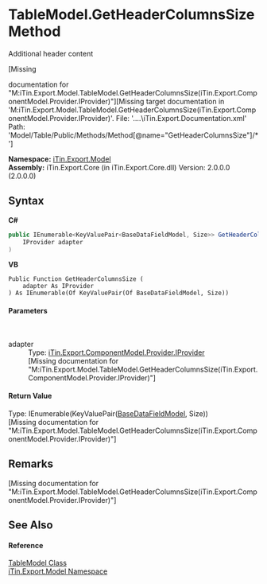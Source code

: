 # TableModel.GetHeaderColumnsSize Method 
Additional header content 

\[Missing <summary> documentation for "M:iTin.Export.Model.TableModel.GetHeaderColumnsSize(iTin.Export.ComponentModel.Provider.IProvider)"\]\[Missing <include> target documentation in 'M:iTin.Export.Model.TableModel.GetHeaderColumnsSize(iTin.Export.ComponentModel.Provider.IProvider)'.  File: '..\..\iTin.Export.Documentation.xml' Path: 'Model/Table/Public/Methods/Method[@name="GetHeaderColumnsSize"]/*'\]

**Namespace:**&nbsp;<a href="N_iTin_Export_Model">iTin.Export.Model</a><br />**Assembly:**&nbsp;iTin.Export.Core (in iTin.Export.Core.dll) Version: 2.0.0.0 (2.0.0.0)

## Syntax

**C#**<br />
``` C#
public IEnumerable<KeyValuePair<BaseDataFieldModel, Size>> GetHeaderColumnsSize(
	IProvider adapter
)
```

**VB**<br />
``` VB
Public Function GetHeaderColumnsSize ( 
	adapter As IProvider
) As IEnumerable(Of KeyValuePair(Of BaseDataFieldModel, Size))
```


#### Parameters
&nbsp;<dl><dt>adapter</dt><dd>Type: <a href="T_iTin_Export_ComponentModel_Provider_IProvider">iTin.Export.ComponentModel.Provider.IProvider</a><br />\[Missing <param name="adapter"/> documentation for "M:iTin.Export.Model.TableModel.GetHeaderColumnsSize(iTin.Export.ComponentModel.Provider.IProvider)"\]</dd></dl>

#### Return Value
Type: IEnumerable(KeyValuePair(<a href="T_iTin_Export_Model_BaseDataFieldModel">BaseDataFieldModel</a>, Size))<br />\[Missing <returns> documentation for "M:iTin.Export.Model.TableModel.GetHeaderColumnsSize(iTin.Export.ComponentModel.Provider.IProvider)"\]

## Remarks
\[Missing <remarks> documentation for "M:iTin.Export.Model.TableModel.GetHeaderColumnsSize(iTin.Export.ComponentModel.Provider.IProvider)"\]

## See Also


#### Reference
<a href="T_iTin_Export_Model_TableModel">TableModel Class</a><br /><a href="N_iTin_Export_Model">iTin.Export.Model Namespace</a><br />